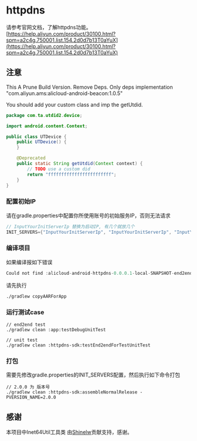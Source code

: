 # httpdns

请参考官网文档，了解httpdns功能。[https://help.aliyun.com/product/30100.html?spm=a2c4g.750001.list.154.2d0d7b13T0aYuX](https://help.aliyun.com/product/30100.html?spm=a2c4g.750001.list.154.2d0d7b13T0aYuX)

## 注意

This A Prune Build Version. Remove Deps.
Only deps implementation "com.aliyun.ams:alicloud-android-beacon:1.0.5"

You should add your custom class and imp the getUtdid.
```java
package com.ta.utdid2.device;

import android.content.Context;

public class UTDevice {
    public UTDevice() {
    }

    @Deprecated
    public static String getUtdid(Context context) {
        // TODO use a custom did
        return "ffffffffffffffffffffffff";
    }
}
```


### 配置初始IP
请在gradle.properties中配置你所使用账号的初始服务IP，否则无法请求
```gradle
// InputYourInitServerIp 替换为启动IP, 有几个就放几个
INIT_SERVERS={"InputYourInitServerIp", "InputYourInitServerIp", "InputYourInitServerIp"}
```
### 编译项目
如果编译报如下错误
```gradle
Could not find :alicloud-android-httpdns-0.0.0.1-local-SNAPSHOT-end2end-forTest:.
```
请先执行
```
./gradlew copyAARForApp
```

### 运行测试case
```
// end2end test
./gradlew clean :app:testDebugUnitTest

// unit test
./gradlew clean :httpdns-sdk:testEnd2endForTestUnitTest
```

### 打包
需要先修改gradle.properties的INIT_SERVERS配置，然后执行如下命令打包
```
// 2.0.0 为 版本号
./gradlew clean :httpdns-sdk:assembleNormalRelease -PVERSION_NAME=2.0.0
```

## 感谢
本项目中Inet64Util工具类 由[Shinelw](https://github.com/Shinelw)贡献支持，感谢。